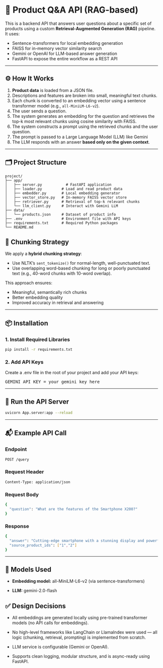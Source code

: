# 🧠 Product Q&A API (RAG-based)

This is a backend API that answers user questions about a specific set of products using a custom **Retrieval-Augmented Generation (RAG)** pipeline. It uses:

- Sentence-transformers for local embedding generation
- FAISS for in-memory vector similarity search
- Gemini or OpenAI for LLM-based answer generation
- FastAPI to expose the entire workflow as a REST API

---

## ⚙️ How It Works

1. **Product data** is loaded from a JSON file.
2. Descriptions and features are broken into small, meaningful text chunks.
3. Each chunk is converted to an embedding vector using a sentence transformer model (e.g., `all-MiniLM-L6-v2`).
4. The user sends a question.
5. The system generates an embedding for the question and retrieves the top-k most relevant chunks using cosine similarity with FAISS.
6. The system constructs a prompt using the retrieved chunks and the user question.
7. The prompt is passed to a Large Language Model (LLM) like Gemini 
8. The LLM responds with an answer **based only on the given context**.

---

## 🗂️ Project Structure

```text
project/
├── app/
│   ├── server.py           # FastAPI application
│   ├── loader.py         # Load and read product data
│   ├── embedder.py       # Local embedding generator
│   ├── vector_store.py   # In-memory FAISS vector store
│   ├── retriever.py      # Retrieval of top-k relevant chunks
│   └── llm_client.py     # Interact with Gemini LLM
├── data/
│   └── products.json     # Dataset of product info
├── .env                  # Environment file with API keys
├── requirements.txt      # Required Python packages
└── README.md
```





## 🧠 Chunking Strategy

We apply a **hybrid chunking strategy**:

- Use NLTK’s `sent_tokenize()` for normal-length, well-punctuated text.
- Use overlapping word-based chunking for long or poorly punctuated text (e.g., 40-word chunks with 10-word overlap).

This approach ensures:
- Meaningful, semantically rich chunks
- Better embedding quality
- Improved accuracy in retrieval and answering

---

## 📦 Installation

### 1. Install Required Libraries

```bash
pip install -r requirements.txt

```
### 2. Add API Keys
Create a .env file in the root of your project and add your API keys:
<pre>
GEMINI_API_KEY = your_gemini_key_here
</pre>



---
## 🚀 Run the API Server
```bash
uvicorn App.server:app --reload
```
---
## 📬 Example API Call

### Endpoint
```bash
POST /query
```
### Request Header
```bash
Content-Type: application/json
```
### Request Body
```bash
{
  "question": "What are the features of the Smartphone X200?"
}
```
### Response
```bash
{
  "answer": "Cutting-edge smartphone with a stunning display and powerful performance. Equipped with the latest processor, long battery life, and a sleek, lightweight design.",
  "source_product_ids": ["1","2"]
}
```
---
## 🧠 Models Used
- **Embedding model:** all-MiniLM-L6-v2 (via sentence-transformers)

- **LLM:** gemini-2.0-flash

## ✅ Design Decisions
- All embeddings are generated locally using pre-trained transformer models (no API calls for embeddings).

- No high-level frameworks like LangChain or LlamaIndex were used — all logic (chunking, retrieval, prompting) is implemented from scratch.

- LLM service is configurable (Gemini or OpenAI).

- Supports clean logging, modular structure, and is async-ready using FastAPI.
